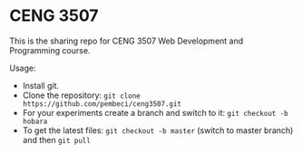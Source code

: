 # CENG 3507 
This is the sharing repo for CENG 3507 Web Development and Programming course.

Usage:

* Install git.
* Clone the repository: `git clone https://github.com/pembeci/ceng3507.git`
* For your experiments create a branch and switch to it: `git checkout -b hobara`
* To get the latest files: `git checkout -b master` (switch to master branch) and then `git pull`
